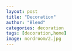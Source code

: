 ```yaml
---
layout: post
title: "Decoration"
author: "Blend"
categories: decoration
tags: [decoration,home]
image: nordroom/2.jpg
---
```

